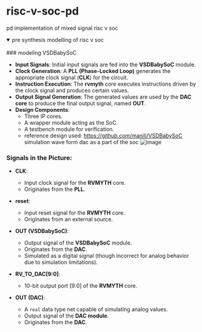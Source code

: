 # risc-v-soc-pd
pd implementation of mixed signal risc v soc
<details open>
<summary>pre synthesis modelling of risc v soc</summary>
<br>
### modeling VSDBabySoC

- **Input Signals**: Initial input signals are fed into the **VSDBabySoC** module.  
- **Clock Generation**: A **PLL (Phase-Locked Loop)** generates the appropriate clock signal (**CLK**) for the circuit.  
- **Instruction Execution**: The **rvmyth** core executes instructions driven by the clock signal and produces certain values.  
- **Output Signal Generation**: The generated values are used by the **DAC core** to produce the final output signal, named **OUT**.  
- **Design Components**:
  - Three IP cores.
  - A wrapper module acting as the SoC.
  - A testbench module for verification.
  - reference design used: https://github.com/manili/VSDBabySoC 
simulation wave form dac as a part of  the soc
![image](https://github.com/user-attachments/assets/ba3ee7cd-5365-402a-905b-6cf4b77c8305)
### Signals in the Picture:

- **CLK**:  
  - Input clock signal for the **RVMYTH** core.  
  - Originates from the **PLL**.  

- **reset**:  
  - Input reset signal for the **RVMYTH** core.  
  - Originates from an external source.  

- **OUT (VSDBabySoC)**:  
  - Output signal of the **VSDBabySoC** module.  
  - Originates from the **DAC**.  
  - Simulated as a digital signal (though incorrect for analog behavior due to simulation limitations).  

- **RV_TO_DAC[9:0]**:  
  - 10-bit output port [9:0] of the **RVMYTH** core.  

- **OUT (DAC)**:  
  - A `real` data type net capable of simulating analog values.  
  - Output signal of the **DAC module**.  
  - Originates from the **DAC**.  

</details>
